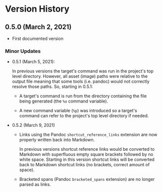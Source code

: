 # Version History

## 0.5.0 (March 2, 2021)

  * First documented version

### Minor Updates

  * 0.5.1 (March 5, 2021):

    In previous versions the target's command was run in the project's
    top level directory.  However, all asset (image) paths were
    relative to the output file meaning that some tools (i.e. pandoc)
    would not correctly resolve those paths.  So, starting in 0.5.1:

    - A target's command is run from the directory containing the file
      being generated (the `%o` command variable).

    - A new command variable (`%p`) was introduced so a target's
      command can refer to the project's top level directory if
      needed.

  * 0.5.2 (March 9, 2021)

    - Links using the Pandoc `shortcut_reference_links` extension are
      now properly written back into Markdown.

      In previous versions shortcut reference links would be converted
      to Markdown with superfluous empty square brackets followed by
      no white space.  Starting in this version shortcut links will be
      converted back to Markdown shortcut links (no brackets, correct
      amount of space).

    - Bracketed spans (Pandoc `bracketed_spans` extension) are no
      longer parsed as links.
